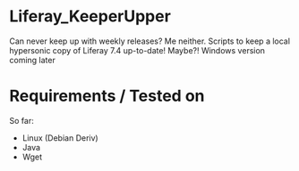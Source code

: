 # Liferay_KeeperUpper
Can never keep up with weekly releases? Me neither. Scripts to keep a local hypersonic copy of Liferay 7.4 up-to-date! Maybe?! Windows version coming later

# Requirements / Tested on
So far:
- Linux (Debian Deriv)
- Java
- Wget
